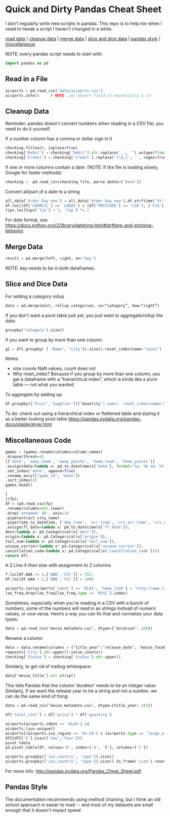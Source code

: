 # Quick and Dirty Pandas Cheat Sheet
I don't regularly write new scripts in pandas. This repo is to help me when I need to tweak a script I haven't changed in a while.

[read data](#read-in-a-file) | [cleanup data](#cleanup-data) | [merge data](#merge-data) | [slice and dice data](#slice-and-dice-data) |  [pandas style](#pandas-style) | [miscellaneous](#miscellaneous)

NOTE: every pandas script needs to start with:

```python
import pandas as pd
```

## Read in a File
```python
airports = pd.read_csv('data/airports.csv')
airports.info()  	# NOTE: any object field is essentially a str
```

## Cleanup Data
Reminder: pandas doesn't convert numbers when reading in a CSV file; you need to do it yourself.

If a number column has a comma or dollar sign in it
```python
checking.fillna(0, inplace=True)
checking['Debit'] = checking['Debit'].str.replace(',', '').astype(float)
checking['Credit'] = checking['Credit'].replace('[\$,]', '', regex=True).astype(float)
```
If one or more columns contain a date:
(NOTE: If the file is loading slowly, Google for faster methods)
```python
checking =  pd.read_csv(checking_file, parse_dates=['Date'])
```
Convert all/part of a date to a string
```python
all_data['Order Day new'] = all_data['Order Day new'].dt.strftime('%Y-%m-%d')
df.loc[(df['COUNCIL'] == 'LEEDS') & (df['POSTCODE'] == 'LS8'), ['CCG']] = 'LEEDS NORTH CCG'
tips.loc[tips['tip'] < 2, 'tip'] *= 2
```
For date format, see
https://docs.python.org/2/library/datetime.html#strftime-and-strptime-behavior

## Merge Data
```python
result = pd.merge(left, right, on='key')
```
NOTE: key needs to be in both dataframes.

## Slice and Dice Data
For adding a category rollup
```python
data = pd.merge(mint, rollup_categories, on=“category”, how=“right”)
```

If you don’t want a pivot table just yet, you just want to aggregate/rollup the data:
```python
groupby('Category').size()
```

if you want to group by more than one column:
```python
g1 = df1.groupby( [ "Name", "City"]).size().reset_index(name="count")
```
Notes:

- size counts NaN values, count does not
- Why reset_index? Because if you group by more than one column, you get a dataframe
with a “hierarchical index”, which is kinda like a pivot table — not what you wanted

To aggregate by adding up:
```python
df.groupby(['Fruit','Supplier'])[‘Quantity'].sum(). reset_index(name="total")
```
To do: check out using a hierarchical index or flattened table and styling it as a better looking pivot table
https://pandas.pydata.org/pandas-docs/stable/style.html


## Miscellaneous Code
```python
games = (games.rename(columns=column_names)
.dropna(thresh=4)
[['date', 'away_team', 'away_points', 'home_team', 'home_points']]
.assign(date=lambda x: pd.to_datetime(x['date'], format='%a, %b %d, %Y'))
.set_index('date', append=True)
.rename_axis(["game_id", "date"])
.sort_index())
games.head()

[
](fp):
df = (pd.read_csv(fp)
.rename(columns=str.lower)
.drop('unnamed: 36', axis=1)
.pipe(extract_city_name)
.pipe(time_to_datetime, ['dep_time', 'arr_time', 'crs_arr_time', 'crs_dep_time'])
.assign(fl_date=lambda x: pd.to_datetime(x['fl_date']),
dest=lambda x: pd.Categorical(x['dest']),
origin=lambda x: pd.Categorical(x['origin']),
tail_num=lambda x: pd.Categorical(x['tail_num']),
unique_carrier=lambda x: pd.Categorical(x['unique_carrier']),
cancellation_code=lambda x: pd.Categorical(x['cancellation_code'])))
return df)
```

A 2 Line if-then else with assignment to 2 columns
```python
f.loc[df.AAA >= 5,['BBB','CCC']] = 555;
df.loc[df.AAA < 5,['BBB','CCC']] = 2000

airports.loc[airports['ident'] == 'KLAX', 'home_link'] = 'http://www.lawa.org/welcomelax.aspx'
lax_freq.drop(lax_freq[lax_freq.type == 'MISC'].index)
```

Sometimes, especially when you’re reading in a CSV with a bunch of numbers, some of the numbers will read in as strings instead of numeric values, or vice versa. Here’s a way you can fix that and normalize your data types:
```python
data = pd.read_csv(‘movie_metadata.csv’, dtype={‘duration’: int})
```

Rename a column
```python
data = data.rename(columns = {‘title_year’:’release_date’, ‘movie_facebook_likes’:’facebook_likes’})
requests['City'].str.upper().value_counts()
checking['Status'] = checking['Status'].str.upper()
```

Similarly, to get rid of trailing whitespace:
```python
data[‘movie_title’].str.strip()
```

This tells Pandas that the column ‘duration’ needs to be an integer value. Similarly, if we want the release year to be a string and not a number, we can do the same kind of thing:
```python
data = pd.read_csv(‘movie_metadata.csv’, dtype={title_year: str})

df['total_cost'] = df['price'] * df['quantity']

airports[airports.ident == 'KLAX'].id
airports.type.unique()
airports[(airports.iso_region == 'US-CA') & (airports.type == 'large_airport')][['ident', 'name', 'municipality']]
df2[df2['E'].isin(['two','four'])]
pivot table
pd.pivot_table(df, values='D', index=['A', 'B'], columns=['C'])

airports.groupby(['iso_country', 'type']).size()
airports.groupby(['iso_country', 'type']).size().to_frame('size').reset_index().sort_values(['iso_country', 'size'], ascending=[True, False])
```

For more info:
http://pandas.pydata.org/Pandas_Cheat_Sheet.pdf


## Pandas Style

The documentation recommends using method chaining, but I think an old school approach is easier to read -- and most of my datasets are small enough that it doesn't impact speed
